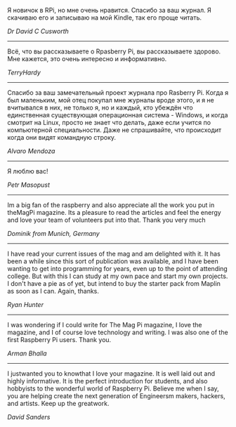 Я новичок в RPi, но мне очень нравится. Спасибо за ваш журнал. Я скачиваю его и записываю на мой Kindle, так его проще читать.

*Dr David C Cusworth*

* * *

Всё, что вы рассказываете о Rpasberry Pi, вы рассказываете здорово. Мне кажется, это очень интересно и информативно.

*TerryHardy*

* * *

Спасибо за ваш замечательный проект журнала про Rasberry Pi. Когда я был маленьким, мой отец покупал мне журналы вроде этого, и я не вчитывался в них, не только я, но и каждый, кто убеждён что единственная существующая операционная система - Windows, и когда смотрит на Linux, просто не знает что делать, даже если учится по компьютерной специальности. Даже не спрашивайте, что происходит когда они видят командную строку.

*Alvaro Mendoza*

* * *

Я люблю вас!

*Petr Masopust*

* * *

Im a big fan of the raspberry and also appreciate all the work you put in theMagPi magazine. Its a pleasure to read the articles and feel the energy and love your team of volunteers put into that. Thank you very much

*Dominik from Munich, Germany*

* * *

I have read your current issues of the mag and am delighted with it. It has been a while since this sort of publication was available, and I have been wanting to get into programming for years, even up to the point of attending college. But with this I can study at my own pace and start my own projects. I don't have a pie as of yet, but intend to buy the starter pack from Maplin as soon as I can. Again, thanks.

*Ryan Hunter*

* * *

I was wondering if I could write for The Mag Pi magazine, I love the magazine, and I of course love technology and writing. I was also one of the first Raspberry Pi users. Thank you.

*Arman Bhalla*

* * *

I justwanted you to knowthat I love your magazine. It is well laid out and highly informative. It is the perfect
introduction for students, and also hobbyists to the wonderful world of Raspberry Pi. Believe me when I say, you are helping create the next generation of Engineersm makers, hackers, and artists. Keep up the greatwork.

*David Sanders*
